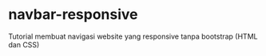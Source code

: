 # navbar-responsive
Tutorial membuat navigasi website yang responsive tanpa bootstrap (HTML dan CSS)
